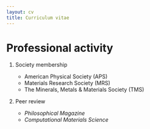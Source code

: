 ```yaml
---
layout: cv
title: Curriculum vitae
---
```


# Professional activity

1. Society membership
	* American Physical Society (APS)
	* Materials Research Society (MRS)
	* The Minerals, Metals & Materials Society (TMS)

1. Peer review
	* _Philosophical Magazine_
	* _Computational Materials Science_
